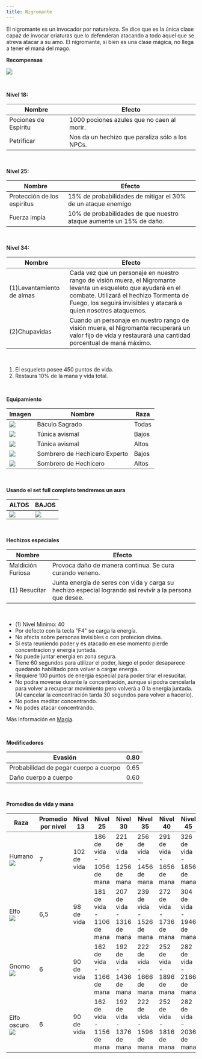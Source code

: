 ```yaml
---
title: Nigromante
---
```


El nigromante es un invocador por naturaleza. Se dice que es la única clase capaz de invocar criaturas que lo defenderan atacando a todo aquel que se atreva atacar a su amo. El nigromante, si bien es una clase mágica, no llega a tener el maná del mago.

**Recompensas**

![](images/luchador/nigromante.PNG)

<br />

**Nivel 18:**

| **Nombre** | **Efecto** |
| --- | --- |
| Pociones de Espíritu | 1000 pociones azules que no caen al morir. |
| Petrificar | Nos da un hechizo que paraliza sólo a los NPCs. |

<br />

**Nivel 25:**

| **Nombre** | **Efecto** |
| --- | --- |
| Protección de los espiritus | 15% de probabilidades de mitigar el 30% de un ataque enemigo |
| Fuerza impía | 10% de probabilidades de que nuestro ataque aumente un 15% de daño. |

<br />

**Nivel 34:**

| **Nombre** | **Efecto** |
| --- | --- |
| (1)Levantamiento de almas | Cada vez que un personaje en nuestro rango de visión muera, el Nigromante levanta un esqueleto que ayudará en el combate. Utilizará el hechizo Tormenta de Fuego, los seguirá invisibles y atacará a quien nosotros ataquemos. |
| (2)Chupavidas | Cuando un personaje en nuestro rango de visión muera, el Nigromante recuperará un valor fijo de vida y restaurará una cantidad porcentual de maná máximo. |

<br />

1. El esqueleto posee 450 puntos de vida.  
2. Restaura 10% de la mana y vida total.

<br />

**Equipamiento**

| **Imagen** | **Nombre** | **Raza** |
| --- | --- | --- |
| ![](images/luchador/mago/8.png) | Báculo Sagrado | Todas |
| ![](images/luchador/nigro/297.png) | Túnica avismal | Bajos |
| ![](images/luchador/nigro/298.png) | Túnica avismal | Altos |
| ![](images/luchador/mago/192.png) | Sombrero de Hechicero Experto | Bajos |
| ![](images/luchador/mago/193.png) | Sombrero de Hechicero | Altos |

<br />

**Usando el set full completo tendremos un aura**

| ALTOS | BAJOS |
| --- | --- |
| ![](images/fulles/nigroh.png) | ![](images/fulles/nigrog.png) |

<br />

**Hechizos especiales**

| **Nombre** | **Efecto** |
| --- | --- |
| Maldición Furiosa | Provoca daño de manera continua. Se cura curando veneno. |
| (1) Resucitar | Junta energia de seres con vida y carga su hechizo especial logrando asi revivir a la persona que desee. |

<br />

- (1) Nivel Minimo: 40  
- Por defecto con la tecla "F4" se carga la energía.  
- No afecta sobre personas invisibles o con protecion divina.  
- Si esta reuniendo poder y es atacado en ese momento pierde concentracion y energia juntada.  
- No puede juntar energia en zona segura.  
- Tiene 60 segundos para utilizar el poder, luego el poder desaparece quedando habilitado para volver a cargar energia.  
- Requiere 100 puntos de energia especial para poder tirar el resucitar.  
- No podra moverse durante la concentración, aunque si podra cencelarla para volver a recuperar movimiento pero volverá a 0 la energia juntada. (Al cancelar la concentración tarda 30 segundos para volver a hacerlo).  
- No podes meditar concentrando.  
- No podes atacar concentrando.

Más información en [Magia](/magia).

<br />

**Modificadores**

| Evasión | 0.80 |
| --- | --- |
| Probabilidad de pegar cuerpo a cuerpo | 0.65 |
| Daño cuerpo a cuerpo | 0.60 |

<br/>

**Promedios de vida y mana**

| **Raza** | **Promedio por nivel** | **Nivel 13** | **Nivel 25** | **Nivel 30** | **Nivel 35** | **Nivel 40** | **Nivel 45** |
| --- | --- | --- | --- | --- | --- | --- | --- |
| Humano  <br>![](images/razas/cara_humano.png) | 7   | 102 de vida | 186 de vida - 1056 de mana | 221 de vida - 1256 de mana | 256 de vida - 1456 de mana | 291 de vida - 1656 de mana | 326 de vida - 1856 de mana |
| Elfo  <br>![](images/razas/cara_elfo.png) | 6,5 | 98 de vida | 181 de vida - 1106 de mana | 207 de vida - 1316 de mana | 239 de vida - 1526 de mana | 272 de vida - 1736 de mana | 304 de vida - 1946 de mana |
| Gnomo  <br>![](images/razas/cara_gnomo.png) | 6   | 90 de vida | 162 de vida - 1166 de mana | 192 de vida - 1436 de mana | 222 de vida - 1666 de mana | 252 de vida - 1896 de mana | 282 de vida - 2166 de mana |
| Elfo oscuro  <br>![](images/razas/cara_elfooscuro.png) | 6   | 90 de vida | 162 de vida - 1156 de mana | 192 de vida - 1376 de mana | 222 de vida - 1596 de mana | 252 de vida - 1816 de mana | 282 de vida - 2036 de mana |